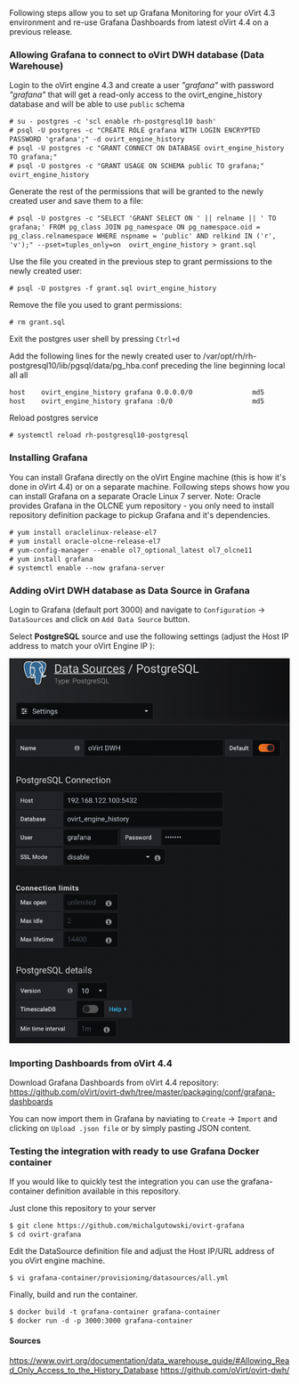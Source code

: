 Following steps allow you to set up Grafana Monitoring for your oVirt 4.3 environment and re-use Grafana Dashboards from latest oVirt 4.4 on a previous release.

### Allowing Grafana to connect to oVirt DWH database (Data Warehouse)
Login to the oVirt engine 4.3 and create a user *"grafana"* with password *"grafana"* that will get a read-only access to the ovirt_engine_history database and will be able to use `public` schema
```
# su - postgres -c 'scl enable rh-postgresql10 bash'
# psql -U postgres -c "CREATE ROLE grafana WITH LOGIN ENCRYPTED PASSWORD 'grafana';" -d ovirt_engine_history
# psql -U postgres -c "GRANT CONNECT ON DATABASE ovirt_engine_history TO grafana;"
# psql -U postgres -c "GRANT USAGE ON SCHEMA public TO grafana;" ovirt_engine_history
```
Generate the rest of the permissions that will be granted to the newly created user and save them to a file:
```
# psql -U postgres -c "SELECT 'GRANT SELECT ON ' || relname || ' TO grafana;' FROM pg_class JOIN pg_namespace ON pg_namespace.oid = pg_class.relnamespace WHERE nspname = 'public' AND relkind IN ('r', 'v');" --pset=tuples_only=on  ovirt_engine_history > grant.sql
```
Use the file you created in the previous step to grant permissions to the newly created user:
```
# psql -U postgres -f grant.sql ovirt_engine_history
```
Remove the file you used to grant permissions:
```
# rm grant.sql
```
Exit the postgres user shell by pressing `Ctrl+d`

Add the following lines for the newly created user to /var/opt/rh/rh-postgresql10/lib/pgsql/data/pg_hba.conf preceding the line beginning local all all
```
host    ovirt_engine_history grafana 0.0.0.0/0               md5
host    ovirt_engine_history grafana :0/0                    md5
```

Reload postgres service
```
# systemctl reload rh-postgresql10-postgresql
```

### Installing Grafana
You can install Grafana directly on the oVirt Engine machine (this is how it's done in oVirt 4.4) or on a separate machine. 
Following steps shows how you can install Grafana on a separate Oracle Linux 7 server. 
Note: Oracle provides Grafana in the OLCNE yum repository - you only need to install repository definition package to pickup Grafana and it's dependencies. 
```
# yum install oraclelinux-release-el7
# yum install oracle-olcne-release-el7
# yum-config-manager --enable ol7_optional_latest ol7_olcne11
# yum install grafana
# systemctl enable --now grafana-server
```

### Adding oVirt DWH database as Data Source in Grafana
Login to Grafana (default port 3000) and navigate to `Configuration` -> `DataSources` and click on `Add Data Source` button.

Select **PostgreSQL** source and use the following settings (adjust the Host IP address to match your oVirt Engine IP ):

![Grafana oVirt DataSource](images/ovirt-dwh-datasource.png)

### Importing Dashboards from oVirt 4.4
Download Grafana Dashboards from oVirt 4.4 repository: https://github.com/oVirt/ovirt-dwh/tree/master/packaging/conf/grafana-dashboards

You can now import them in Grafana by naviating to `Create` -> `Import` and clicking on `Upload .json file` or by simply pasting JSON content.

### Testing the integration with ready to use Grafana Docker container
If you would like to quickly test the integration you can use the grafana-container definition available in this repository.

Just clone this repository to your server
```
$ git clone https://github.com/michalgutowski/ovirt-grafana
$ cd ovirt-grafana
```
Edit the DataSource definition file and adjust the Host IP/URL address of you oVirt engine machine. 
```
$ vi grafana-container/provisioning/datasources/all.yml
```
Finally, build and run the container.
```
$ docker build -t grafana-container grafana-container
$ docker run -d -p 3000:3000 grafana-container
```

#### Sources
https://www.ovirt.org/documentation/data_warehouse_guide/#Allowing_Read_Only_Access_to_the_History_Database
https://github.com/oVirt/ovirt-dwh/


